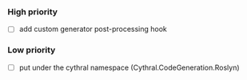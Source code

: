 ### High priority
- [ ] add custom generator post-processing hook

### Low priority
- [ ] put under the cythral namespace (Cythral.CodeGeneration.Roslyn)